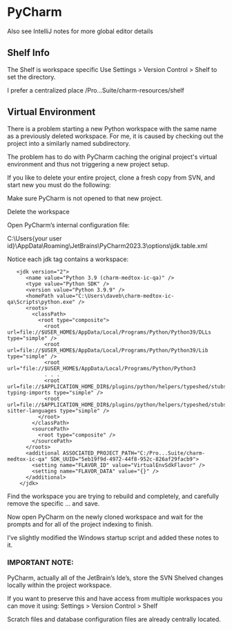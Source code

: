 # PyCharm
Also see IntelliJ notes for more global editor details

## Shelf Info
The Shelf is workspace specific
Use Settings > Version Control > Shelf to set the directory.

I prefer a centralized place /Pro...Suite/charm-resources/shelf

## Virtual Environment 
There is a problem starting a new Python workspace with the same name as a previously deleted workspace.  For me, it is caused by checking out the project into a similarly named subdirectory.

The problem has to do with PyCharm caching the original project's virtual environment and thus not triggering a new project setup.

If you like to delete your entire project, clone a fresh copy from SVN, and start new you must do the following:

Make sure PyCharm is not opened to that new project.

Delete the workspace

Open PyCharm’s internal configuration file:

C:\Users\{your user id}\AppData\Roaming\JetBrains\PyCharm2023.3\options\jdk.table.xml

Notice each jdk tag contains a workspace:
```
   <jdk version="2">
      <name value="Python 3.9 (charm-medtox-ic-qa)" />
      <type value="Python SDK" />
      <version value="Python 3.9.9" />
      <homePath value="C:\Users\daveb\charm-medtox-ic-qa\Scripts\python.exe" />
      <roots>
        <classPath>
          <root type="composite">
            <root url=file://$USER_HOME$/AppData/Local/Programs/Python/Python39/DLLs type="simple" />
            <root url=file://$USER_HOME$/AppData/Local/Programs/Python/Python39/Lib type="simple" />
            <root url="file://$USER_HOME$/AppData/Local/Programs/Python/Python3
            . . .
            <root url=file://$APPLICATION_HOME_DIR$/plugins/python/helpers/typeshed/stubs/flake8-typing-imports type="simple" />
            <root url=file://$APPLICATION_HOME_DIR$/plugins/python/helpers/typeshed/stubs/tree-sitter-languages type="simple" />
          </root>
        </classPath>
        <sourcePath>
          <root type="composite" />
        </sourcePath>
      </roots>
      <additional ASSOCIATED_PROJECT_PATH="C:/Pro...Suite/charm-medtox-ic-qa" SDK_UUID="5eb19f9d-4972-44f8-952c-826af29facb9">
        <setting name="FLAVOR_ID" value="VirtualEnvSdkFlavor" />
        <setting name="FLAVOR_DATA" value="{}" />
      </additional>
    </jdk>
```

Find the workspace you are trying to rebuild and completely, and carefully remove the specific <jdk>…</jdk> and save.

Now open PyCharm on the newly cloned workspace and wait for the prompts and for all of the project indexing to finish.

I’ve slightly modified the Windows startup script and added these notes to it.

### IMPORTANT NOTE: 
PyCharm, actually all of the JetBrain’s Ide’s, store the SVN Shelved changes locally within the project workspace.

If you want to preserve this and have access from multiple workspaces you can move it using: Settings > Version Control > Shelf

Scratch files and database configuration files are already centrally located.
